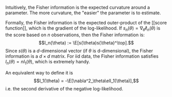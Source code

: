 
Intuitively, the Fisher information is the expected curvature around a parameter. The more curvature, the "easier" the parameter is to estimate. 

Formally, the Fisher information is the expected outer-product of the [[score function]], which is the gradient of the log-likelihood. If $s_n(\theta) = \nabla_\theta \ell_n(\theta)$ is the score based on $n$ observations, then the Fisher information is: $$I_n(\theta) := \E[s(\theta)s(\theta)^\top].$$Since $s(\theta)$ is a $d$-dimensional vector (if $\theta$ is d-dimensional), the Fisher information is a $d\times d$ matrix. For iid data, the Fisher information satisfies $I_n(\theta) = nI_1(\theta)$, which is extremely handy. 

An equivalent way to define it is $$I_1(\theta) = -\E[\nabla^2_\theta\ell_1(\theta)],$$i.e. the second derivative of the negative log-likelihood. 